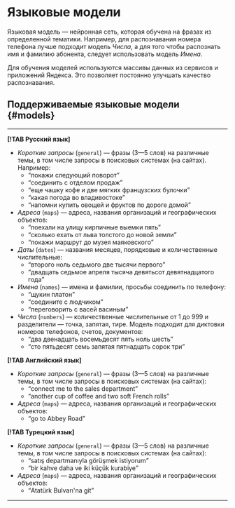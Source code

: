 # Языковые модели

Языковая модель — нейронная сеть, которая обучена на фразах из определенной тематики. Например, для распознавания номера телефона лучше подходит модель _Числа_, а для того чтобы распознать имя и фамилию абонента, следует использовать модель _Имена_.

Для обучения моделей используются массивы данных из сервисов и приложений Яндекса. Это позволяет постоянно улучшать качество распознавания.

## Поддерживаемые языковые модели {#models}

---

**[!TAB Русский язык]**

* _Короткие запросы_ (`general`) — фразы (3—5 слов) на различные темы, в том числе запросы в поисковых системах (на сайтах).
    Например:
    * <q>покажи следующий поворот</q>
    * <q>соединить с отделом продаж</q>
    * <q>еще чашку кофе и две мягких французских булочки</q>
    * <q>какая погода во владивостоке</q>
    * <q>напомни купить овощей и фруктов по дороге домой</q>
* _Адреса_ (`maps`) — адреса, названия организаций и географических объектов:
    * <q>поехали на улицу кирпичные выемки пять</q>
    * <q>сколько ехать от льва толстого до новой земли</q>
    * <q>покажи маршрут до музея маяковского</q>
* _Даты_ (`dates`) — названия месяцев, порядковые и количественные числительные:
    * <q>второго ноль седьмого две тысячи первого</q>
    * <q>двадцать седьмое апреля тысяча девятьсот девятнадцатого года</q>
* _Имена_ (`names`) — имена и фамилии, просьбы соединить по телефону:
    * <q>щукин платон</q>
    * <q>соедините с людчиком</q>
    * <q>переговорить с васей васиным</q>
* _Числа_ (`numbers`) — количественные числительные от 1 до 999 и разделители — точка, запятая, тире. Модель подходит для диктовки номеров телефонов, счетов, документов:
    * <q>два двенадцать восемьдесят пять ноль шесть</q>
    * <q>сто пятьдесят семь запятая пятнадцать сорок три</q>

**[!TAB Английский язык]**

* _Короткие запросы_ (`general`) — фразы (3—5 слов) на различные темы, в том числе запросы в поисковых системах (на сайтах):
    * <q>connect me to the sales department</q>
    * <q>another cup of coffee and two soft French rolls</q>
* _Адреса_ (`maps`) — адреса, названия организаций и географических объектов:
    * <q>go to Abbey Road</q>

**[!TAB Турецкий язык]**

* _Короткие запросы_ (`general`) — фразы (3—5 слов) на различные темы, в том числе запросы в поисковых системах (на сайтах):
    * <q>satış departmanıyla görüşmek istiyorum</q>
    * <q>bir kahve daha ve iki küçük kurabiye</q>
* _Адреса_ (`maps`) — адреса, названия организаций и географических объектов:
    * <q>Atatürk Bulvarı'na git</q>

---
